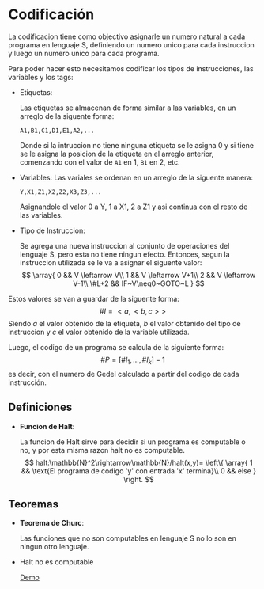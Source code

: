 # Codificación

La codificacion tiene como objectivo asignarle un numero natural a cada programa en lenguaje S, definiendo un numero unico para cada instruccion y luego un numero unico para cada programa.

Para poder hacer esto necesitamos codificar los tipos de instrucciones, las variables y los tags:

- Etiquetas:

  Las etiquetas se almacenan de forma similar a las variables, en un arreglo de la siguente forma:

  ```
  A1,B1,C1,D1,E1,A2,...
  ```

  Donde si la intruccion no tiene ninguna etiqueta se le asigna 0 y si tiene se le asigna la posicion de la etiqueta en el arreglo anterior, comenzando con el valor de `A1` en 1, `B1` en 2, etc.

- Variables:
  Las variales se ordenan en un arreglo de la siguente manera:

  ```
  Y,X1,Z1,X2,Z2,X3,Z3,...
  ```

  Asignandole el valor $0$ a Y, $1$ a X1, $2$ a Z1 y asi continua con el resto de las variables.

- Tipo de Instruccion:

  Se agrega una nueva instruccion al conjunto de operaciones del lenguaje S, pero esta no tiene ningun efecto. Entonces, segun la instruccion utilizada se le va a asignar el siguente valor:
  $$
  \array{
  	0	&&	V \leftarrow V\\
  	1	&&	V \leftarrow V+1\\
  	2	&&	V \leftarrow V-1\\
      \#L+2 && IF~V\neq0~GOTO~L
  }
  $$

Estos valores se van a guardar de la siguente forma:
$$
\#I=<a,<b,c>>
$$
Siendo $a$ el valor obtenido de la etiqueta, $b$ el valor obtenido del tipo de instruccion y $c$ el valor obtenido de la variable utilizada.

Luego, el codigo de un programa se calcula de la siguiente forma:
$$
\#P=[\#I_1,\dots,\#I_k]-1
$$
es decir, con el numero de Gedel calculado a partir del codigo de cada instrucción.

## Definiciones

- **Funcion de Halt**:

  La funcion de Halt sirve para decidir si un programa es computable o no, y por esta misma razon halt no es computable.
  $$
  halt:\mathbb{N}^2\rightarrow\mathbb{N}/halt(x,y)=
  \left\{
  	\array{
  		1	&& \text{El programa de codigo 'y' con entrada 'x' termina}\\
  		0	&&	else
  	}
  \right.
  $$

## Teoremas

- **Teorema de Churc**:

  Las funciones que no son computables en lenguaje S no lo son en ningun otro lenguaje.

- Halt no es computable

  [Demo]()















